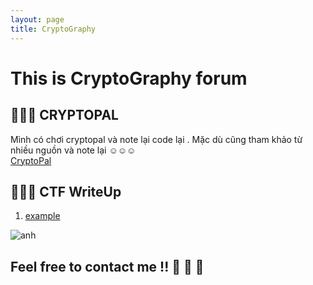 ```yaml
---
layout: page
title: CryptoGraphy
---
```

# **This is CryptoGraphy forum**

 
## 🐣🐣🐣 CRYPTOPAL  
Mình có chơi cryptopal và note lại code lại . Mặc dù cũng tham khảo từ nhiều nguồn và note lại ☺️☺️☺️  
[CryptoPal](https://github.com/hacmao/Cryptopal) 

## 🐣🐣🐣 CTF WriteUp
  
1. [example](https://kamithanthanh.github.io/Crypto/2015-02-28-test-markdown/)

![anh](https://www.isara.com/wp-content/uploads/2018/06/blog-image-1-1.jpg)  



## Feel free to contact me !! 🚩  🚩  🚩 
